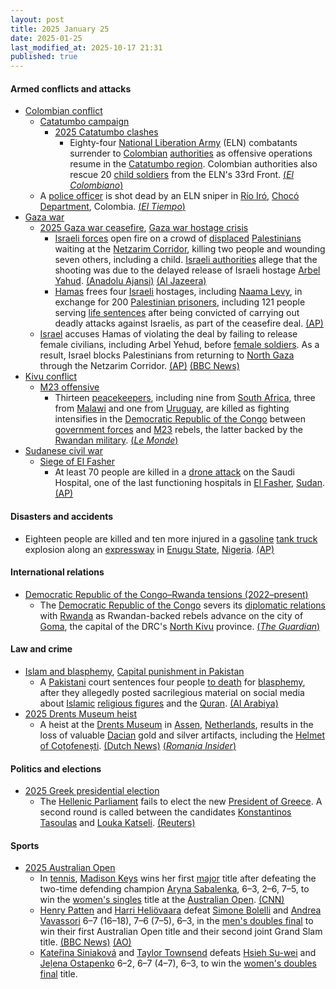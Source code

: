 ```yaml
---
layout: post
title: 2025 January 25
date: 2025-01-25
last_modified_at: 2025-10-17 21:31
published: true
---
```



#### Armed conflicts and attacks

* [Colombian conflict](https://en.wikipedia.org/wiki/Colombian_conflict "Colombian conflict")
  * [Catatumbo campaign](https://en.wikipedia.org/wiki/Catatumbo_campaign "Catatumbo campaign")
    * [2025 Catatumbo clashes](https://en.wikipedia.org/wiki/2025_Catatumbo_clashes "2025 Catatumbo clashes")
      * Eighty-four [National Liberation Army](https://en.wikipedia.org/wiki/National_Liberation_Army_%28Colombia%29 "National Liberation Army (Colombia)") (ELN) combatants surrender to [Colombian](https://en.wikipedia.org/wiki/Colombia "Colombia") [authorities](https://en.wikipedia.org/wiki/Military_Forces_of_Colombia "Military Forces of Colombia") as offensive operations resume in the [Catatumbo region](https://en.wikipedia.org/wiki/Catatumbo_region "Catatumbo region"). Colombian authorities also rescue 20 [child soldiers](https://en.wikipedia.org/wiki/Child_soldiers "Child soldiers") from the ELN's 33rd Front. [(*El Colombiano*)](https://www.elcolombiano.com/colombia/primeros-resultados-operaciones-militares-en-el-catatumbo-GE26447188)
  * A [police officer](https://en.wikipedia.org/wiki/National_Police_of_Colombia "National Police of Colombia") is shot dead by an ELN sniper in [Río Iró](https://en.wikipedia.org/wiki/R%C3%ADo_Ir%C3%B3 "Río Iró"), [Chocó Department](https://en.wikipedia.org/wiki/Choc%C3%B3_Department "Chocó Department"), Colombia. [(*El Tiempo*)](https://www.eltiempo.com/colombia/otras-ciudades/choco-muere-patrullero-de-la-policia-que-resulto-herido-durante-ataque-armado-del-eln-en-rio-iro-3420870)
* [Gaza war](https://en.wikipedia.org/wiki/Gaza_war "Gaza war")
  * [2025 Gaza war ceasefire](https://en.wikipedia.org/wiki/January_2025_Gaza_war_ceasefire "January 2025 Gaza war ceasefire"), [Gaza war hostage crisis](https://en.wikipedia.org/wiki/Gaza_war_hostage_crisis "Gaza war hostage crisis")
    * [Israeli forces](https://en.wikipedia.org/wiki/Israeli_Defense_Forces "Israeli Defense Forces") open fire on a crowd of [displaced](https://en.wikipedia.org/wiki/Forced_displacement "Forced displacement") [Palestinians](https://en.wikipedia.org/wiki/Palestinians "Palestinians") waiting at the [Netzarim Corridor](https://en.wikipedia.org/wiki/Netzarim_Corridor "Netzarim Corridor"), killing two people and wounding seven others, including a child. [Israeli authorities](https://en.wikipedia.org/wiki/Government_of_Israel "Government of Israel") allege that the shooting was due to the delayed release of Israeli hostage [Arbel Yahud](https://en.wikipedia.org/wiki/2025_Israel%E2%80%93Hamas_ceasefire#By_Hamas "2025 Israel–Hamas ceasefire"). [(Anadolu Ajansi)](https://www.aa.com.tr/en/middle-east/2-killed-7-injured-by-israeli-army-fire-in-gaza-in-violation-of-ceasefire/3462678) [(Al Jazeera)](https://www.aljazeera.com/program/newsfeed/2025/1/25/israeli-forces-fire-on-crowds-near-gazas-netzarim-corridor)
    * [Hamas](https://en.wikipedia.org/wiki/Hamas "Hamas") frees four [Israeli](https://en.wikipedia.org/wiki/Israelis "Israelis") hostages, including [Naama Levy](https://en.wikipedia.org/wiki/Kidnapping_of_Naama_Levy "Kidnapping of Naama Levy"), in exchange for 200 [Palestinian prisoners](https://en.wikipedia.org/wiki/Palestinian_prisoners_in_Israel "Palestinian prisoners in Israel"), including 121 people serving [life sentences](https://en.wikipedia.org/wiki/Life_sentence "Life sentence") after being convicted of carrying out deadly attacks against Israelis, as part of the ceasefire deal. [(AP)](https://apnews.com/article/israel-palestinians-hamas-war-news-ceasefire-hostages-01-25-2025-150674e17bd8b22f2c2c3aa4991cf061)
  * [Israel](https://en.wikipedia.org/wiki/Israel "Israel") accuses Hamas of violating the deal by failing to release female civilians, including Arbel Yehud, before [female soldiers](https://en.wikipedia.org/wiki/Women_in_the_Israel_Defense_Forces "Women in the Israel Defense Forces"). As a result, Israel blocks Palestinians from returning to [North Gaza](https://en.wikipedia.org/wiki/North_Gaza_Governorate "North Gaza Governorate") through the Netzarim Corridor. [(AP)](https://apnews.com/article/israel-palestinians-hamas-war-news-ceasefire-hostages-01-26-2025-d0f9d113ceec2dababe462967ee8d398) [(BBC News)](https://www.bbc.com/news/articles/c9qjy4lzqn3o)
* [Kivu conflict](https://en.wikipedia.org/wiki/Kivu_conflict "Kivu conflict")
  * [M23 offensive](https://en.wikipedia.org/wiki/M23_offensive_%282022%E2%80%93present%29 "M23 offensive (2022–present)")
    * Thirteen [peacekeepers](https://en.wikipedia.org/wiki/Peacekeeping "Peacekeeping"), including nine from [South Africa](https://en.wikipedia.org/wiki/South_Africa "South Africa"), three from [Malawi](https://en.wikipedia.org/wiki/Malawi "Malawi") and one from [Uruguay](https://en.wikipedia.org/wiki/Uruguay "Uruguay"), are killed as fighting intensifies in the [Democratic Republic of the Congo](https://en.wikipedia.org/wiki/Democratic_Republic_of_the_Congo "Democratic Republic of the Congo") between [government forces](https://en.wikipedia.org/wiki/Armed_Forces_of_the_Democratic_Republic_of_the_Congo "Armed Forces of the Democratic Republic of the Congo") and [M23](https://en.wikipedia.org/wiki/March_23_Movement "March 23 Movement") rebels, the latter backed by the [Rwandan military](https://en.wikipedia.org/wiki/Rwanda_Defence_Force "Rwanda Defence Force"). [(*Le Monde*)](https://www.lemonde.fr/en/le-monde-africa/article/2025/01/25/13-peacekeepers-killed-as-fighting-rages-in-eastern-drc_6737423_124.html)
* [Sudanese civil war](https://en.wikipedia.org/wiki/Sudanese_civil_war_%282023%E2%80%93present%29 "Sudanese civil war (2023–present)")
  * [Siege of El Fasher](https://en.wikipedia.org/wiki/Siege_of_El_Fasher "Siege of El Fasher")
    * At least 70 people are killed in a [drone attack](https://en.wikipedia.org/wiki/Drone_warfare "Drone warfare") on the Saudi Hospital, one of the last functioning hospitals in [El Fasher](https://en.wikipedia.org/wiki/El_Fasher "El Fasher"), [Sudan](https://en.wikipedia.org/wiki/Sudan "Sudan"). [(AP)](https://apnews.com/article/sudan-war-hospital-attack-fasher-53f41de57ca442ed5dd3a8a1312f4052)

#### Disasters and accidents

* Eighteen people are killed and ten more injured in a [gasoline](https://en.wikipedia.org/wiki/Gasoline "Gasoline") [tank truck](https://en.wikipedia.org/wiki/Tank_truck "Tank truck") explosion along an [expressway](https://en.wikipedia.org/wiki/Controlled-access_highway "Controlled-access highway") in [Enugu State](https://en.wikipedia.org/wiki/Enugu_State "Enugu State"), [Nigeria](https://en.wikipedia.org/wiki/Nigeria "Nigeria"). [(AP)](https://apnews.com/article/nigeria-tanker-explosion-gasoline-f2b546036ef8a0b4b1360333aed972f3)

#### International relations

* [Democratic Republic of the Congo–Rwanda tensions (2022–present)](https://en.wikipedia.org/wiki/Democratic_Republic_of_the_Congo%E2%80%93Rwanda_tensions_%282022%E2%80%93present%29 "Democratic Republic of the Congo–Rwanda tensions (2022–present)")
  * The [Democratic Republic of the Congo](https://en.wikipedia.org/wiki/Democratic_Republic_of_the_Congo "Democratic Republic of the Congo") severs its [diplomatic relations](https://en.wikipedia.org/wiki/Diplomatic_relations "Diplomatic relations") with [Rwanda](https://en.wikipedia.org/wiki/Rwanda "Rwanda") as Rwandan-backed rebels advance on the city of [Goma](https://en.wikipedia.org/wiki/Goma "Goma"), the capital of the DRC's [North Kivu](https://en.wikipedia.org/wiki/North_Kivu "North Kivu") province. [(*The Guardian*)](https://www.theguardian.com/global-development/2025/jan/25/rwandan-army-ready-to-invade-drc-and-help-rebels-seize-city)

#### Law and crime

* [Islam and blasphemy](https://en.wikipedia.org/wiki/Islam_and_blasphemy "Islam and blasphemy"), [Capital punishment in Pakistan](https://en.wikipedia.org/wiki/Capital_punishment_in_Pakistan "Capital punishment in Pakistan")
  * A [Pakistani](https://en.wikipedia.org/wiki/Pakistan "Pakistan") court sentences four people [to death](https://en.wikipedia.org/wiki/Death_sentence "Death sentence") for [blasphemy](https://en.wikipedia.org/wiki/Blasphemy "Blasphemy"), after they allegedly posted sacrilegious material on social media about [Islamic](https://en.wikipedia.org/wiki/Islam "Islam") [religious figures](https://en.wikipedia.org/wiki/Islamic_religious_leaders "Islamic religious leaders") and the [Quran](https://en.wikipedia.org/wiki/Quran "Quran"). [(Al Arabiya)](https://english.alarabiya.net/News/world/2025/01/25/pakistan-court-sentences-4-people-to-death-for-blasphemy)
* [2025 Drents Museum heist](https://en.wikipedia.org/wiki/2025_Drents_Museum_heist "2025 Drents Museum heist")
  * A heist at the [Drents Museum](https://en.wikipedia.org/wiki/Drents_Museum "Drents Museum") in [Assen](https://en.wikipedia.org/wiki/Assen "Assen"), [Netherlands](https://en.wikipedia.org/wiki/Netherlands "Netherlands"), results in the loss of valuable [Dacian](https://en.wikipedia.org/wiki/Dacians "Dacians") gold and silver artifacts, including the [Helmet of Coțofenești](https://en.wikipedia.org/wiki/Helmet_of_Co%C8%9Bofene%C8%99ti "Helmet of Coțofenești"). [(Dutch News)](https://www.dutchnews.nl/2025/01/interpol-drafted-in-to-help-in-dacia-gold-heist-investigation/) [(*Romania Insider*)](https://www.romania-insider.com/romanian-dacian-treasure-robbery-dutch-museum-january-2025)

#### Politics and elections

* [2025 Greek presidential election](https://en.wikipedia.org/wiki/2025_Greek_presidential_election "2025 Greek presidential election")
  * The [Hellenic Parliament](https://en.wikipedia.org/wiki/Hellenic_Parliament "Hellenic Parliament") fails to elect the new [President of Greece](https://en.wikipedia.org/wiki/President_of_Greece "President of Greece"). A second round is called between the candidates [Konstantinos Tasoulas](https://en.wikipedia.org/wiki/Konstantinos_Tasoulas "Konstantinos Tasoulas") and [Louka Katseli](https://en.wikipedia.org/wiki/Louka_Katseli "Louka Katseli"). [(Reuters)](https://www.reuters.com/world/europe/greek-lawmakers-fail-elect-new-president-first-round-voting-2025-01-25/)

#### Sports

* [2025 Australian Open](https://en.wikipedia.org/wiki/2025_Australian_Open "2025 Australian Open")
  * In [tennis](https://en.wikipedia.org/wiki/Tennis "Tennis"), [Madison Keys](https://en.wikipedia.org/wiki/Madison_Keys "Madison Keys") wins her first [major](https://en.wikipedia.org/wiki/Grand_Slam_%28tennis%29 "Grand Slam (tennis)") title after defeating the two-time defending champion [Aryna Sabalenka](https://en.wikipedia.org/wiki/Aryna_Sabalenka "Aryna Sabalenka"), 6–3, 2–6, 7–5, to win the [women's singles](https://en.wikipedia.org/wiki/2025_Australian_Open_%E2%80%93_Women%27s_singles "2025 Australian Open – Women's singles") title at the [Australian Open](https://en.wikipedia.org/wiki/Australian_Open "Australian Open"). [(CNN)](https://edition.cnn.com/2025/01/25/sport/australian-open-womens-final-sabalenka-keys-spt-intl/index.html)
  * [Henry Patten](https://en.wikipedia.org/wiki/Henry_Patten "Henry Patten") and [Harri Heliövaara](https://en.wikipedia.org/wiki/Harri_Heli%C3%B6vaara "Harri Heliövaara") defeat [Simone Bolelli](https://en.wikipedia.org/wiki/Simone_Bolelli "Simone Bolelli") and [Andrea Vavassori](https://en.wikipedia.org/wiki/Andrea_Vavassori "Andrea Vavassori") 6–7 (16–18), 7–6 (7–5), 6–3, in the [men's doubles final](https://en.wikipedia.org/wiki/2025_Australian_Open_%E2%80%93_Men%27s_doubles "2025 Australian Open – Men's doubles") to win their first Australian Open title and their second joint Grand Slam title. [(BBC News)](https://www.bbc.com/sport/tennis/articles/c9vmdkzd9k2o) [(AO)](https://ausopen.com/articles/news/mens-doubles-heliovaarapatten-win-dramatic-decider)
  * [Kateřina Siniaková](https://en.wikipedia.org/wiki/Kate%C5%99ina_Siniakov%C3%A1 "Kateřina Siniaková") and [Taylor Townsend](https://en.wikipedia.org/wiki/Taylor_Townsend "Taylor Townsend") defeats [Hsieh Su-wei](https://en.wikipedia.org/wiki/Hsieh_Su-wei "Hsieh Su-wei") and [Jeļena Ostapenko](https://en.wikipedia.org/wiki/Je%C4%BCena_Ostapenko "Jeļena Ostapenko") 6–2, 6–7 (4–7), 6–3, to win the [women's doubles final](https://en.wikipedia.org/wiki/2025_Australian_Open_%E2%80%93_Women%27s_doubles "2025 Australian Open – Women's doubles") title.
